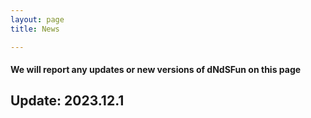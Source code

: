 ```yaml
---
layout: page
title: News

---
```


#### We will report any updates or new versions of dNdSFun on this page
## Update: 2023.12.1

